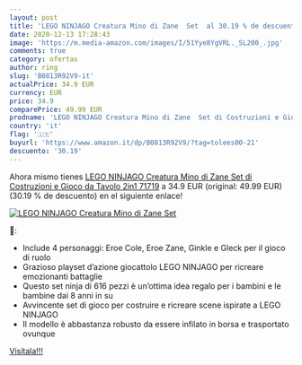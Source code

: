 ```yaml
---
layout: post
title: 'LEGO NINJAGO Creatura Mino di Zane  Set  al 30.19 % de descuento'
date: 2020-12-13 17:28:43
image: 'https://m.media-amazon.com/images/I/51Yye8YgVRL._SL200_.jpg'
comments: true
category: ofertas
author: ring
slug: 'B0813R92V9-it'
actualPrice: 34.9 EUR
currency: EUR
price: 34.9
comparePrice: 49.99 EUR
prodname: 'LEGO NINJAGO Creatura Mino di Zane  Set di Costruzioni e Gioco da Tavolo 2in1  71719'
country: 'it'
flag: '🇮🇹'
buyurl: 'https://www.amazon.it/dp/B0813R92V9/?tag=tolees00-21'
descuento: '30.19'
---
```


Ahora mismo tienes [LEGO NINJAGO Creatura Mino di Zane  Set di Costruzioni e Gioco da Tavolo 2in1  71719](https://www.amazon.it/dp/B0813R92V9/?tag=tolees00-21) a 34.9 EUR (original: 49.99 EUR) (30.19 %  de descuento) en el siguiente enlace!

[![LEGO NINJAGO Creatura Mino di Zane  Set ](https://m.media-amazon.com/images/I/51Yye8YgVRL._SL200_.jpg)](https://www.amazon.it/dp/B0813R92V9/?tag=tolees00-21)

🔎:

- Include 4 personaggi: Eroe Cole, Eroe Zane, Ginkle e Gleck per il gioco di ruolo
- Grazioso playset d’azione giocattolo LEGO NINJAGO per ricreare emozionanti battaglie
- Questo set ninja di 616 pezzi è un’ottima idea regalo per i bambini e le bambine dai 8 anni in su
- Avvincente set di gioco per costruire e ricreare scene ispirate a LEGO NINJAGO
- Il modello è abbastanza robusto da essere infilato in borsa e trasportato ovunque

[Visítala!!!](https://www.amazon.it/dp/B0813R92V9/?tag=tolees00-21)
